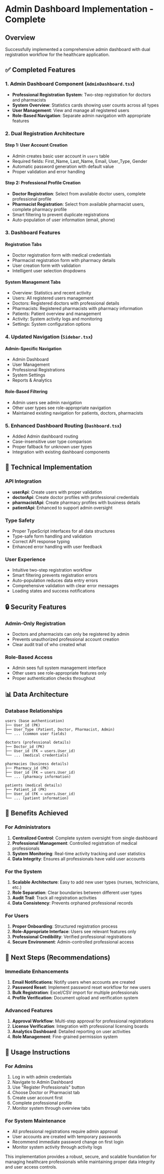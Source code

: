 # Admin Dashboard Implementation - Complete

## Overview

Successfully implemented a comprehensive admin dashboard with dual registration workflow for the healthcare application.

## ✅ Completed Features

### 1. Admin Dashboard Component (`AdminDashboard.tsx`)

- **Professional Registration System**: Two-step registration for doctors and pharmacists
- **System Overview**: Statistics cards showing user counts across all types
- **User Management**: View and manage all registered users
- **Role-Based Navigation**: Separate admin navigation with appropriate features

### 2. Dual Registration Architecture

#### **Step 1: User Account Creation**

- Admin creates basic user account in `users` table
- Required fields: First_Name, Last_Name, Email, User_Type, Gender
- Automatic password generation with default value
- Proper validation and error handling

#### **Step 2: Professional Profile Creation**

- **Doctor Registration**: Select from available doctor users, complete professional profile
- **Pharmacist Registration**: Select from available pharmacist users, complete pharmacy profile
- Smart filtering to prevent duplicate registrations
- Auto-population of user information (email, phone)

### 3. Dashboard Features

#### **Registration Tabs**

- Doctor registration form with medical credentials
- Pharmacist registration form with pharmacy details
- User creation form with validation
- Intelligent user selection dropdowns

#### **System Management Tabs**

- Overview: Statistics and recent activity
- Users: All registered users management
- Doctors: Registered doctors with professional details
- Pharmacists: Registered pharmacists with pharmacy information
- Patients: Patient overview and management
- Activity: System activity logs and monitoring
- Settings: System configuration options

### 4. Updated Navigation (`Sidebar.tsx`)

#### **Admin-Specific Navigation**

- Admin Dashboard
- User Management
- Professional Registrations
- System Settings
- Reports & Analytics

#### **Role-Based Filtering**

- Admin users see admin navigation
- Other user types see role-appropriate navigation
- Maintained existing navigation for patients, doctors, pharmacists

### 5. Enhanced Dashboard Routing (`Dashboard.tsx`)

- Added Admin dashboard routing
- Case-insensitive user type comparison
- Proper fallback for unknown user types
- Integration with existing dashboard components

## 🔧 Technical Implementation

### API Integration

- **userApi**: Create users with proper validation
- **doctorApi**: Create doctor profiles with professional credentials
- **pharmacistApi**: Create pharmacy profiles with business details
- **patientApi**: Enhanced to support admin oversight

### Type Safety

- Proper TypeScript interfaces for all data structures
- Type-safe form handling and validation
- Correct API response typing
- Enhanced error handling with user feedback

### User Experience

- Intuitive two-step registration workflow
- Smart filtering prevents registration errors
- Auto-population reduces data entry errors
- Comprehensive validation with clear error messages
- Loading states and success notifications

## 🔒 Security Features

### Admin-Only Registration

- Doctors and pharmacists can only be registered by admin
- Prevents unauthorized professional account creation
- Clear audit trail of who created what

### Role-Based Access

- Admin sees full system management interface
- Other users see role-appropriate features only
- Proper authentication checks throughout

## 📊 Data Architecture

### Database Relationships

```
users (base authentication)
├── User_id (PK)
├── User_Type (Patient, Doctor, Pharmacist, Admin)
└── ... (common user fields)

doctors (professional details)
├── Doctor_id (PK)
├── User_id (FK → users.User_id)
└── ... (medical credentials)

pharmacies (business details)
├── Pharmacy_id (PK)
├── User_id (FK → users.User_id)
└── ... (pharmacy information)

patients (medical details)
├── Patient_id (PK)
├── User_id (FK → users.User_id)
└── ... (patient information)
```

## 🚀 Benefits Achieved

### For Administrators

1. **Centralized Control**: Complete system oversight from single dashboard
2. **Professional Management**: Controlled registration of medical professionals
3. **System Monitoring**: Real-time activity tracking and user statistics
4. **Data Integrity**: Ensures all professionals have valid user accounts

### For the System

1. **Scalable Architecture**: Easy to add new user types (nurses, technicians, etc.)
2. **Role Separation**: Clear boundaries between different user types
3. **Audit Trail**: Track all registration activities
4. **Data Consistency**: Prevents orphaned professional records

### For Users

1. **Proper Onboarding**: Structured registration process
2. **Role-Appropriate Interface**: Users see relevant features only
3. **Professional Credibility**: Verified professional registrations
4. **Secure Environment**: Admin-controlled professional access

## 🎯 Next Steps (Recommendations)

### Immediate Enhancements

1. **Email Notifications**: Notify users when accounts are created
2. **Password Reset**: Implement password reset workflow for new users
3. **Bulk Registration**: Excel/CSV import for multiple professionals
4. **Profile Verification**: Document upload and verification system

### Advanced Features

1. **Approval Workflow**: Multi-step approval for professional registrations
2. **License Verification**: Integration with professional licensing boards
3. **Analytics Dashboard**: Detailed reporting on user activities
4. **Role Management**: Fine-grained permission system

## 📝 Usage Instructions

### For Admins

1. Log in with admin credentials
2. Navigate to Admin Dashboard
3. Use "Register Professionals" button
4. Choose Doctor or Pharmacist tab
5. Create user account first
6. Complete professional profile
7. Monitor system through overview tabs

### For System Maintenance

- All professional registrations require admin approval
- User accounts are created with temporary passwords
- Recommend immediate password change on first login
- Monitor system activity through activity logs

This implementation provides a robust, secure, and scalable foundation for managing healthcare professionals while maintaining proper data integrity and user access controls.
